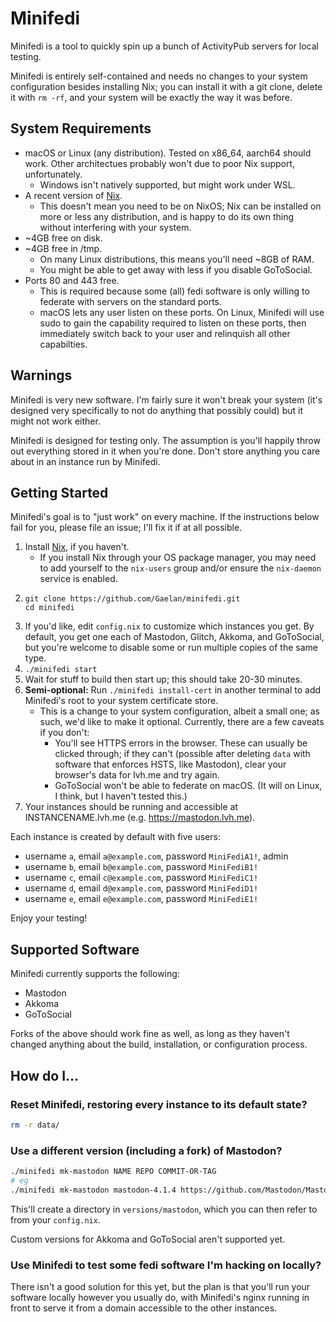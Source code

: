 # Minifedi

Minifedi is a tool to quickly spin up a bunch of ActivityPub servers for local testing.

Minifedi is entirely self-contained and needs no changes to your system configuration besides installing Nix; you can install it with a git clone, delete it with `rm -rf`, and your system will be exactly the way it was before.

## System Requirements

- macOS or Linux (any distribution). Tested on x86_64, aarch64 should work. Other architectues probably won't due to poor Nix support, unfortunately.
  - Windows isn't natively supported, but might work under WSL.
- A recent version of [Nix](https://nixos.org).
  - This doesn't mean you need to be on NixOS; Nix can be installed on more or less any distribution, and is happy to do its own thing without interfering with your system.
- ~4GB free on disk.
- ~4GB free in /tmp.
  - On many Linux distributions, this means you'll need ~8GB of RAM.
  - You might be able to get away with less if you disable GoToSocial.
- Ports 80 and 443 free.
  - This is required because some (all) fedi software is only willing to federate with servers on the standard ports.
  - macOS lets any user listen on these ports. On Linux, Minifedi will use sudo to gain the capability required to listen on these ports, then immediately switch back to your user and relinquish all other capabilties.

## Warnings

Minifedi is very new software. I'm fairly sure it won't break your system (it's designed very specifically to not do anything that possibly could) but it might not work either.

Minifedi is designed for testing only. The assumption is you'll happily throw out everything stored in it when you're done. Don't store anything you care about in an instance run by Minifedi.

## Getting Started

Minifedi's goal is to "just work" on every machine. If the instructions below fail for you, please file an issue; I'll fix it if at all possible.

1. Install [Nix](https://nixos.org), if you haven't.
   - If you install Nix through your OS package manager, you may need to add yourself to the `nix-users` group and/or ensure the `nix-daemon` service is enabled.
2. ```
   git clone https://github.com/Gaelan/minifedi.git
   cd minifedi
   ```
3. If you'd like, edit `config.nix` to customize which instances you get. By default, you get one each of Mastodon, Glitch, Akkoma, and GoToSocial, but you're welcome to disable some or run multiple copies of the same type.
4. `./minifedi start`
5. Wait for stuff to build then start up; this should take 20-30 minutes.
6. **Semi-optional:** Run `./minifedi install-cert` in another terminal to add Minifedi's root to your system certificate store.
   - This is a change to your system configuration, albeit a small one; as such, we'd like to make it optional. Currently, there are a few caveats if you don't:
     - You'll see HTTPS errors in the browser. These can usually be clicked through; if they can't (possible after deleting `data` with software that enforces HSTS, like Mastodon), clear your browser's data for lvh.me and try again.
     - GoToSocial won't be able to federate on macOS. (It will on Linux, I think, but I haven't tested this.)
7. Your instances should be running and accessible at INSTANCENAME.lvh.me (e.g. https://mastodon.lvh.me).

Each instance is created by default with five users:

- username `a`, email `a@example.com`, password `MiniFediA1!`, admin
- username `b`, email `b@example.com`, password `MiniFediB1!`
- username `c`, email `c@example.com`, password `MiniFediC1!`
- username `d`, email `d@example.com`, password `MiniFediD1!`
- username `e`, email `e@example.com`, password `MiniFediE1!`

Enjoy your testing!

## Supported Software

Minifedi currently supports the following:

- Mastodon
- Akkoma
- GoToSocial

Forks of the above should work fine as well, as long as they haven't changed anything about the build, installation, or configuration process.

## How do I…

### Reset Minifedi, restoring every instance to its default state?

```sh
rm -r data/
```

### Use a different version (including a fork) of Mastodon?

```sh
./minifedi mk-mastodon NAME REPO COMMIT-OR-TAG
# eg
./minifedi mk-mastodon mastodon-4.1.4 https://github.com/Mastodon/Mastodon.git v4.1.4
```

This'll create a directory in `versions/mastodon`, which you can then refer to from your `config.nix`.

Custom versions for Akkoma and GoToSocial aren't supported yet.

### Use Minifedi to test some fedi software I'm hacking on locally?

There isn't a good solution for this yet, but the plan is that you'll run your software locally however you usually do, with Minifedi's nginx running in front to serve it from a domain accessible to the other instances.
